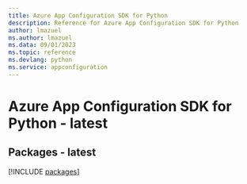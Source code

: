 ```yaml
---
title: Azure App Configuration SDK for Python
description: Reference for Azure App Configuration SDK for Python
author: lmazuel
ms.author: lmazuel
ms.data: 09/01/2023
ms.topic: reference
ms.devlang: python
ms.service: appconfiguration
---
```

# Azure App Configuration SDK for Python - latest
## Packages - latest
[!INCLUDE [packages](app-configuration-index.md)]